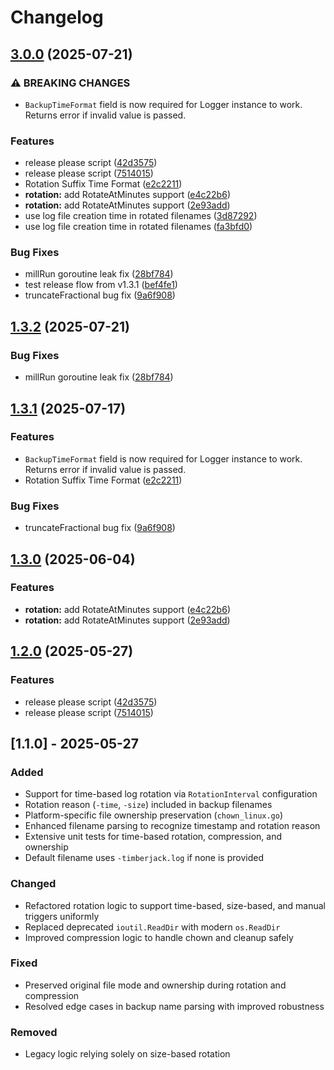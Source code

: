 # Changelog

## [3.0.0](https://github.com/DeRuina/timberjack/compare/v2.0.1...v3.0.0) (2025-07-21)


### ⚠ BREAKING CHANGES

* `BackupTimeFormat` field is now required for Logger instance to work. Returns error if invalid value is passed.

### Features

* release please script ([42d3575](https://github.com/DeRuina/timberjack/commit/42d35750d4f0f5cfac7c339ba9dcdee77527ab72))
* release please script ([7514015](https://github.com/DeRuina/timberjack/commit/751401565635ff4eecbaffdf82e2333973cfe18a))
* Rotation Suffix Time Format ([e2c2211](https://github.com/DeRuina/timberjack/commit/e2c22115ae301c034e07c703ab9729d25b170a49))
* **rotation:** add RotateAtMinutes support ([e4c22b6](https://github.com/DeRuina/timberjack/commit/e4c22b6858ea7ca2493a1c6af4a6032f5e2ea95c))
* **rotation:** add RotateAtMinutes support ([2e93add](https://github.com/DeRuina/timberjack/commit/2e93adddf122269e2043506a5b7a46b4106eea86))
* use log file creation time in rotated filenames ([3d87292](https://github.com/DeRuina/timberjack/commit/3d87292ec8b528e24dc325c51a137170e49ca0f7))
* use log file creation time in rotated filenames ([fa3bfd0](https://github.com/DeRuina/timberjack/commit/fa3bfd082947e261c003cbe1134af52428dea4dc))


### Bug Fixes

* millRun goroutine leak fix ([28bf784](https://github.com/DeRuina/timberjack/commit/28bf784b830e5f839054f7d82950087e323b958f))
* test release flow from v1.3.1 ([bef4fe1](https://github.com/DeRuina/timberjack/commit/bef4fe1e31bc8a3099e8fc94605ebf345b5c8b52))
* truncateFractional bug fix ([9a6f908](https://github.com/DeRuina/timberjack/commit/9a6f908d270ddfa45df66621b0b12b1ff44ab28f))

## [1.3.2](https://github.com/DeRuina/timberjack/compare/v1.3.1...v1.3.2) (2025-07-21)

### Bug Fixes

* millRun goroutine leak fix ([28bf784](https://github.com/DeRuina/timberjack/commit/28bf784b830e5f839054f7d82950087e323b958f))


## [1.3.1](https://github.com/DeRuina/timberjack/compare/v1.3.0...v1.3.1) (2025-07-17)


### Features

* `BackupTimeFormat` field is now required for Logger instance to work. Returns error if invalid value is passed.
* Rotation Suffix Time Format ([e2c2211](https://github.com/DeRuina/timberjack/commit/e2c22115ae301c034e07c703ab9729d25b170a49))

### Bug Fixes

* truncateFractional bug fix ([9a6f908](https://github.com/DeRuina/timberjack/commit/9a6f908d270ddfa45df66621b0b12b1ff44ab28f))


## [1.3.0](https://github.com/DeRuina/timberjack/compare/v1.2.0...v1.3.0) (2025-06-04)


### Features

* **rotation:** add RotateAtMinutes support ([e4c22b6](https://github.com/DeRuina/timberjack/commit/e4c22b6858ea7ca2493a1c6af4a6032f5e2ea95c))
* **rotation:** add RotateAtMinutes support ([2e93add](https://github.com/DeRuina/timberjack/commit/2e93adddf122269e2043506a5b7a46b4106eea86))

## [1.2.0](https://github.com/DeRuina/timberjack/compare/v1.1.0...v1.2.0) (2025-05-27)


### Features

* release please script ([42d3575](https://github.com/DeRuina/timberjack/commit/42d35750d4f0f5cfac7c339ba9dcdee77527ab72))
* release please script ([7514015](https://github.com/DeRuina/timberjack/commit/751401565635ff4eecbaffdf82e2333973cfe18a))

## [1.1.0] - 2025-05-27

### Added
- Support for time-based log rotation via `RotationInterval` configuration
- Rotation reason (`-time`, `-size`) included in backup filenames
- Platform-specific file ownership preservation (`chown_linux.go`)
- Enhanced filename parsing to recognize timestamp and rotation reason
- Extensive unit tests for time-based rotation, compression, and ownership
- Default filename uses `-timberjack.log` if none is provided

### Changed
- Refactored rotation logic to support time-based, size-based, and manual triggers uniformly
- Replaced deprecated `ioutil.ReadDir` with modern `os.ReadDir`
- Improved compression logic to handle chown and cleanup safely

### Fixed
- Preserved original file mode and ownership during rotation and compression
- Resolved edge cases in backup name parsing with improved robustness

### Removed
- Legacy logic relying solely on size-based rotation
